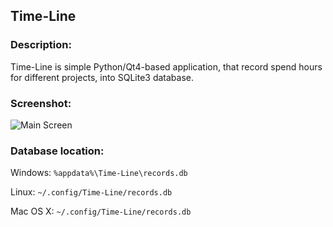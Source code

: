 Time-Line
-----------

### Description:
Time-Line is simple Python/Qt4-based application, that record spend hours
for different projects, into SQLite3 database.

### Screenshot:
![Main Screen](http://i.imgur.com/RRV7enw.png)

### Database location:

Windows: ```%appdata%\Time-Line\records.db```

Linux: ```~/.config/Time-Line/records.db```

Mac OS X: ```~/.config/Time-Line/records.db```

